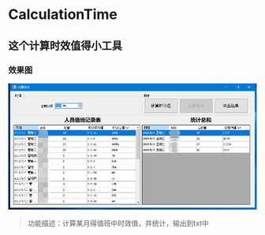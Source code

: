 # CalculationTime
## 这个计算时效值得小工具
### 效果图
![github](https://github.com/zc282840325/CalculationTime/blob/master/image/1.png)
>功能描述：计算某月得值班中时效值，并统计，输出到txt中
